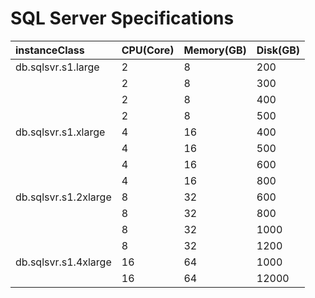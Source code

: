 # SQL Server Specifications

|	instanceClass	|	CPU(Core)	|	Memory(GB)	|	Disk(GB)	|
|:-|:-|:-|:-|
|	db.sqlsvr.s1.large	|	2	|	8	|	200	|
|		|	2	|	8	|	300	|
|		|	2	|	8	|	400	|
|		|	2	|	8	|	500	|
|	db.sqlsvr.s1.xlarge	|	4	|	16	|	400	|
|		|	4	|	16	|	500	|
|		|	4	|	16	|	600	|
|		|	4	|	16	|	800	|
|	db.sqlsvr.s1.2xlarge	|	8	|	32	|	600	|
|		|	8	|	32	|	800	|
|		|	8	|	32	|	1000	|
|		|	8	|	32	|	1200	|
|	db.sqlsvr.s1.4xlarge	|	16	|	64	|	1000	|
|		|	16	|	64	|	12000	|
